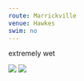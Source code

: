 ```yaml
---
route: Marrickville
venue: Hawkes
swim: no
---
```


extremely wet

<!-- images will automatically be shown, if put in images/ttt/. must match the date of the ride, in format YYYY-MM-DD. can be jpg or png -->

![](../images/ttt/2024-09-26.png)
![](../images/ttt/2024-09-26.jpg)
